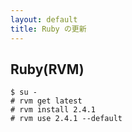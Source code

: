 ```yaml
---
layout: default
title: Ruby の更新
---
```


## Ruby(RVM)

~~~
$ su -
# rvm get latest
# rvm install 2.4.1
# rvm use 2.4.1 --default
~~~
